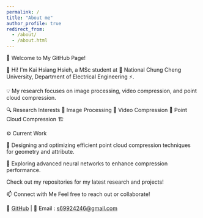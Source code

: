 ```yaml
---
permalink: /
title: "About me"
author_profile: true
redirect_from: 
  - /about/
  - /about.html
---
```

🚀 Welcome to My GitHub Page!

👋 Hi! I'm Kai Hsiang Hsieh, a MSc student at 🏫 National Chung Cheng University, Department of Electrical Engineering ⚡.

💡 My research focuses on image processing, video compression, and point cloud compression.

🔍 Research Interests
🔹 Image Processing 
🔹 Video Compression 
🔹 Point Cloud Compression 🏗

⚙️ Current Work

🚀 Designing and optimizing efficient point cloud compression techniques for geometry and attribute.

🔬 Exploring advanced neural networks to enhance compression performance.

Check out my repositories for my latest research and projects!

📫 Connect with Me
Feel free to reach out or collaborate!

🔗 [GitHub](https://github.com/kai0416s) | 📧 Email : s69924246@gmail.com

